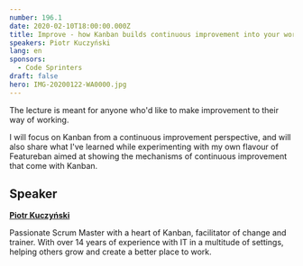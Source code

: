 ```yaml
---
number: 196.1
date: 2020-02-10T18:00:00.000Z
title: Improve - how Kanban builds continuous improvement into your work
speakers: Piotr Kuczyński
lang: en
sponsors:
  - Code Sprinters
draft: false
hero: IMG-20200122-WA0000.jpg
---
```

The lecture is meant for anyone who'd like to make improvement to their way of working.

I will focus on Kanban from a continuous improvement perspective, and will also share what I've learned while experimenting with my own flavour of Featureban aimed at showing the mechanisms of continuous improvement that come with Kanban.

## Speaker

**[Piotr Kuczyński](https://www.linkedin.com/in/pkuczynski/)**

Passionate Scrum Master with a heart of Kanban, facilitator of change and trainer. With over 14 years of experience with IT in a multitude of settings, helping others grow and create a better place to work.
